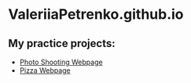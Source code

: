 # ValeriiaPetrenko.github.io
## My practice projects:
* [Photo Shooting Webpage](/practice_01/main.html)
* [Pizza Webpage](/practice_02/home.html)

